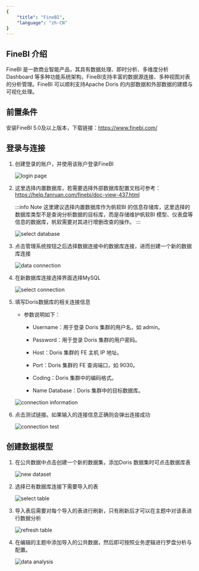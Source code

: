 ```yaml
---
{
    "title": "FineBI",
    "language": "zh-CN"
}
---
```


## FineBI 介绍

FineBI 是一款商业智能产品，其具有数据处理、即时分析、多维度分析Dashboard 等多种功能系统架构，FineBI支持丰富的数据源连接、多种视图对表的分析管理。FineBI 可以顺利支持Apache Doris 的内部数据和外部数据的建模与可视化处理。

## 前置条件

安装FineBI 5.0及以上版本，下载链接：https://www.finebi.com/

## 登录与连接

1. 创建登录的账户，并使用该账户登录FineBI

   ![login page](/images/bi-finebi-en-1.png)

2. 这里选择内置数据库，若需要选择外部数据库配置文档可参考：https://help.fanruan.com/finebi/doc-view-437.html

   :::info Note
   这里建议选择内置数据库作为帆软BI 的信息存储库，这里选择的数据库类型不是查询分析数据的目标库，而是存储维护帆软BI 模型、仪表盘等信息的数据库，帆软需要对其进行增删改查的操作。
   :::

   ![select database](/images/bi-finebi-en-2.png)

3. 点击管理系统按钮之后选择数据连接中的数据库连接，进而创建一个新的数据库连接

   ![data connection](/images/bi-finebi-en-3.png)

4. 在新数据库连接选择界面选择MySQL

   ![select connection](/images/bi-finebi-en-4.png)

5. 填写Doris数据库的相关连接信息

    - 参数说明如下：

        - Username：用于登录 Doris 集群的用户名，如 admin。

        - Password：用于登录 Doris 集群的用户密码。

        - Host：Doris 集群的 FE 主机 IP 地址。

        - Port：Doris 集群的 FE 查询端口，如 9030。

        - Coding：Doris 集群中的编码格式。

        - Name Database：Doris 集群中的目标数据库。

   ![connection information](/images/bi-finebi-en-5.png)

6. 点击测试链接。如果输入的连接信息正确则会弹出连接成功

   ![connection test](/images/bi-finebi-en-6.png)

## 创建数据模型

1. 在公共数据中点击创建一个新的数据集，添加Doris 数据集时可点击数据库表

   ![new dataset](/images/bi-finebi-en-7.png)

2. 选择已有数据库连接下需要导入的表

   ![select table](/images/bi-finebi-en-8.png)

3. 导入表后需要对每个导入的表进行刷新，只有刷新后才可以在主题中对该表进行数据分析

   ![refresh table](/images/bi-finebi-en-9.png)

4. 在编辑的主题中添加导入的公共数据，然后即可按照业务逻辑进行罗盘分析与配置。

   ![data analysis](/images/bi-finebi-en-10.png)